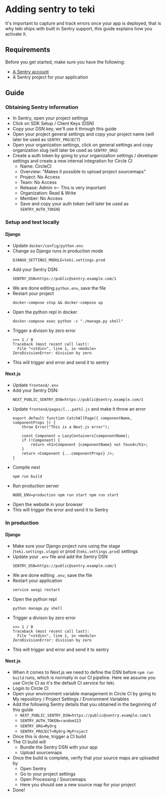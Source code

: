 # Adding sentry to teki

It's important to capture and track errors once your app is deployed, that is why teki ships with built in Sentry support, this guide explains how you activate it.

## Requirements

Before you get started, make sure you have the following:

- [A Sentry account](https://sentry.io/signup/)
- A Sentry project for your application


## Guide

### Obtaining Sentry information

- In Sentry, open your project settings
- Click on SDK Setup / Client Keys (DSN)
- Copy your DSN key, we'll use it through this guide
- Open your project general settings and copy your project name (will later be used as `SENTRY_PROJECT`)
- Open your organization settings, click on general settings and copy organization slug (will later be used as `SENTRY_ORG`)
- Create a auth token by going to your organization settings / developer settings and create a new internal integration for Circle CI
    - Name: CircleCI
    - Overview: "Makes it possible to upload project sourcemaps"
    - Project: No Access
    - Team: No Access
    - Release: Admin <-- This is very important
    - Organization: Read & Write
    - Member: No Access
    - Save and copy your auth token (will later be used as `SENTRY_AUTH_TOKEN`)


### Setup and test locally

#### Django
- Update `docker/config/python.env`
- Change so Django runs in production mode
    ```
    DJANGO_SETTINGS_MODULE=teki.settings.prod
    ```
- Add your Sentry DSN: 
    ```
    SENTRY_DSN=https://public@sentry.example.com/1
    ```
- We are done editing `python.env`, save the file
- Restart your project
    ```
    docker-compose stop && docker-compose up
    ```
- Open the python repl in docker
    ```
    docker-compose exec python -c "./manage.py shell"
    ```
- Trigger a divison by zero error
    ```
    >>> 1 / 0
    Traceback (most recent call last):
      File "<stdin>", line 1, in <module>
    ZeroDivisionError: division by zero
    ```
- This will trigger and error and send it to sentry

#### Next.js
- Update `frontend/.env`
- Add your Sentry DSN: 
    ```
    NEXT_PUBLIC_SENTRY_DSN=https://public@sentry.example.com/1
    ```
- Update `frontend/pages/[...path].js` and make it throw an error
    ```
    export default function CatchAllPage({ componentName, componentProps }) {
        throw Error("This is a Next.js error");
        
        const Component = LazyContainers[componentName];
        if (!Component) {
            return <h1>Component {componentName} not found</h1>;
        }
        return <Component {...componentProps} />;
    }
    ```
- Compile next 
    ```
    npm run build
    ```
- Run production server
    ```
    NODE_ENV=production npm run start npm run start
    ```
- Open the website in your browser
- This will trigger the error and send it to Sentry

### In production

#### Django
- Make sure your Django project runs using the stage (`teki.settings.stage`) or prod (`teki.settings.prod`) settings
- Update your `.env` file and add the Sentry DSN
  ```
  SENTRY_DSN=https://public@sentry.example.com/1
  ```
- We are done editing `.env`, save the file
- Restart your application
    ```
    service uwsgi restart
    ```
- Open the python repl
    ```
    python manage.py shell
    ```
- Trigger a divison by zero error
    ```
    >>> 1 / 0
    Traceback (most recent call last):
      File "<stdin>", line 1, in <module>
    ZeroDivisionError: division by zero
    ```
- This will trigger and error and send it to sentry

#### Next.js
- When it comes to Next.js we need to define the DSN before `npm run build` runs, which is normally in our CI pipeline. Here we assume you use Circle CI as it's the default CI service for teki.
- Login to Circle CI
- Open your environment variable management in Circle CI by going to My repository / Project Settings / Environment Variables
- Add the following Sentry details that you obtained in the beginning of this guide
    - `NEXT_PUBLIC_SENTRY_DSN=https://public@sentry.example.com/1`
    - `SENTRY_AUTH_TOKEN=random123`
    - `SENTRY_ORG=MyOrg`
    - `SENTRY_PROJECT=MyOrg-MyProject`
- Once this is done, trigger a CI build
- The CI build will
    - Bundle the Sentry DSN with your app
    - Upload sourcemaps
- Once the build is complete, verify that your source maps are uploaded by
    - Open Sentry
    - Go to your project settings
    - Open Processing / Sourcemaps
    - Here you should see a new source map for your project
- Done!
